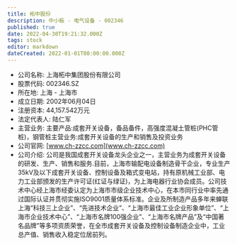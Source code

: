```yaml
---
title: 柘中股份
description: 中小板 - 电气设备 - 002346
published: true
date: 2022-04-30T19:21:32.000Z
tags: stock
editor: markdown
dateCreated: 2022-01-01T00:00:00.000Z
---
```


- 公司名称: 上海柘中集团股份有限公司
- 股票代码: 002346.SZ
- 所在地: 上海 - 上海市
- 成立日期: 2002年06月04日
- 注册资本: 44,157.542万元
- 法定代表人: 陆仁军
- 主营业务: 主要产品:成套开关设备，备品备件，高强度混凝土管桩(PHC管桩)，钢管桩主营业务:成套开关设备的生产和销售及投资业务
- 公司官网: [www.ch-zzcc.com](www.ch-zzcc.com)
- 公司介绍: 公司是我国成套开关设备龙头企业之一，主营业务为成套开关设备的研发、生产、销售和服务.目前，上海市输配电设备制造骨干企业，专业生产35kV及以下成套开关设备、控制设备及箱式变电站，持有原机械工业部、电力工业部颁发的生产许可证(红证与绿证)，为上海电器行业协会成员。公司技术中心经上海市经委认定为上海市市级企业技术中心，在本市同行业中率先通过国际认证并贯彻实施ISO9001质量体系标准。企业及所制造产品多年来蝉联上海“科技三上企业”、“先进技术企业”、“上海市最佳工业企业形象单位”、“上海市企业技术中心”、“上海市名牌100强企业”、“上海市名牌产品”及“中国著名品牌”等多项资质荣誉，在全市成套开关设备及控制设备制造企业中，工业总产值、销售收入稳定位居前列。


